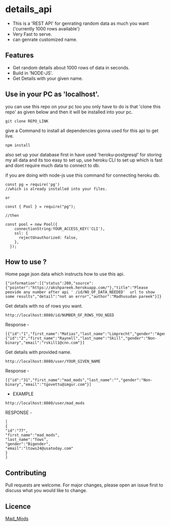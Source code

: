# details_api



* This is a 'REST API' for genrating random data as much you want ('currently 1000 rows available')
* Very Fast to serve.
* can genrate customized name.




## Features

* Get random details about 1000 rows of data in seconds.
* Build in 'NODE-JS'.
* Get Details with your given name.



## Use in your PC as 'localhost'.

you can use this repo on your pc too you only have to do is that 'clone this repo' as given below and then it will be installed into your pc.

``` 
git clone REPO_LINK
```

give a Command to install all dependencies gonna used for this api to get live.

```
npm install 
```

also set up your database first in have used 'heroku-postgresql' for storing my all data and its too easy to set up, use heroku CLI to set up which is fast and dont require much data to connect to db.

if you are doing with node-js use this command for connecting heroku db.
``` 
const pg = require('pg') 
//which is already installed into your files.

or 

const { Pool } = require("pg");

//then

const pool = new Pool({
    connectionString:YOUR_ACCESS_KEY('CLI'),
    ssl: {
      rejectUnauthorized: false,
    },
  });
  ```


## How to use ?


Home page json data which instructs how to use this api.

```
{"information":[{"status":200,"source":{"pointer":"https://akshpareek.herokuapp.com/"},"title":"Please peovide any number after api ' /id/NO_OF_DATA_NEEDED'  url to show some results","detail":"not an error","author":"Madhusudan pareek"}]}
```



Get details with no of rows you want.


```
http://localhost:8080/id/NUMBER_OF_ROWS_YOU_NEED
```

Response -

```
[{"id":"1","first_name":"Matias","last_name":"Limprecht","gender":"Agender","email":"mlimprecht0@aboutads.info"},{"id":"2","first_name":"Raynell","last_name":"Skill","gender":"Non-binary","email":"rskill1@cnn.com"}]

```


Get details with provided name.

```
http://localhost:8080/user/YOUR_GIVEN_NAME
```


Response - 

```
[{"id":"31","first_name":"mad_mods","last_name":"","gender":"Non-binary","email":"tgovettu@imgur.com"}]
```


* EXAMPLE

```
http://localhost:8080/user/mad_mods
```

RESPONSE -
```
[
{
"id":"77",
"first_name":"mad_mods",
"last_name":"Tows",
"gender":"Bigender",
"email":"ltows24@usatoday.com"
}
]
```

## Contributing
Pull requests are welcome. For major changes, please open an issue first to discuss what you would like to change.



## Licence
[Mad_Mods](https://github.com/MadMods96/nodex/blob/master/LICENCE)
